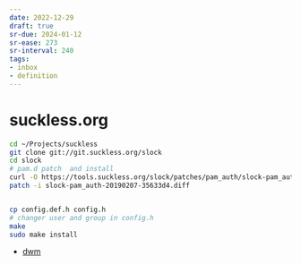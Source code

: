 ```yaml
---
date: 2022-12-29
draft: true
sr-due: 2024-01-12
sr-ease: 273
sr-interval: 240
tags:
- inbox
- definition
---
```


# suckless.org


```{.bash org-language="sh"}
cd ~/Projects/suckless
git clone git://git.suckless.org/slock
cd slock
# pam.d patch  and install
curl -O https://tools.suckless.org/slock/patches/pam_auth/slock-pam_auth-20190207-35633d4.diff
patch -i slock-pam_auth-20190207-35633d4.diff


cp config.def.h config.h
# changer user and group in config.h
make
sudo make install
```



- [dwm](./dwm.md)